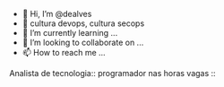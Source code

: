 - 👋 Hi, I’m @dealves
- 👀 cultura devops, cultura secops
- 🌱 I’m currently learning ...
- 💞️ I’m looking to collaborate on ...
- 📫 How to reach me ...

<!---
dealves/dealves is a ✨ special ✨ repository because its `README.md` (this file) appears on your GitHub profile.
You can click the Preview link to take a look at your changes.
--->

Analista de tecnologia:: 
programador nas horas vagas :: 
